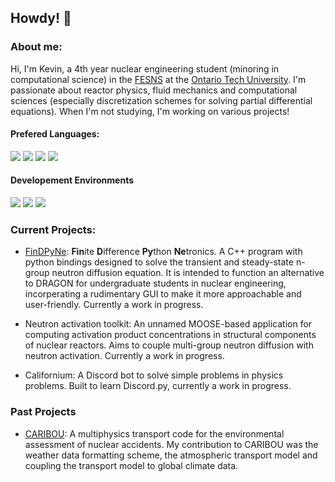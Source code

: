 ## Howdy! 👋

### About me:
Hi, I'm Kevin, a 4th year nuclear engineering student (minoring in computational science) in the [FESNS](https://nuclear.ontariotechu.ca/index.php) at the [Ontario Tech University](https://ontariotechu.ca/). I'm passionate about reactor physics, fluid mechanics and computational sciences (especially discretization schemes for solving partial differential equations). When I'm not studying, I'm working on various projects!

#### Prefered Languages:
<img src="https://img.shields.io/badge/Python-%233776AB.svg?&style=flat-square&logo=python&logoColor=yellow"> <img src="https://img.shields.io/badge/Matlab-white.svg?&style=flat-square&logo=Mathworks&logoColor=orange"> <img src="https://img.shields.io/badge/C++-%2300599C.svg?&style=flat-square&logo=c%2B%2B&logoColor=white"> <img src="https://img.shields.io/badge/Java-white.svg?&style=flat-square&logo=java&logoColor=orange"> 

#### Developement Environments
<img src="https://img.shields.io/badge/Atom-66595C.svg?&style=flat-square&logo=atom&logoColor=white"> <img src="https://img.shields.io/badge/IDEA-purple.svg?&style=flat-square&logo=intellij-idea&logoColor=white"> <img src="https://img.shields.io/badge/PyCharm-1bd88b.svg?&style=flat-square&logo=pycharm&logoColor=white">

### Current Projects:

- [FinDPyNe](https://github.com/ksawatzky777/FinDPyNE): **Fin**ite **D**ifference **Py**thon **Ne**tronics. A C++ program with python bindings designed to solve the transient and steady-state n-group neutron diffusion equation. It is intended to function an alternative to DRAGON for undergraduate students in nuclear engineering, incorperating a rudimentary GUI to make it more approachable and user-friendly. Currently a work in progress.

- Neutron activation toolkit: An unnamed MOOSE-based application for computing activation product concentrations in structural components of nuclear reactors. Aims to couple multi-group neutron diffusion with neutron activation. Currently a work in progress.

- Californium: A Discord bot to solve simple problems in physics problems. Built to learn Discord.py, currently a work in progress.

### Past Projects

- [CARIBOU](https://github.com/ksawatzky777/caribou): A multiphysics transport code for the environmental assessment of nuclear accidents. My contribution to CARIBOU was the weather data formatting scheme, the atmospheric transport model and coupling the transport model to global climate data.

<!--
**ksawatzky777/ksawatzky777** is a ✨ _special_ ✨ repository because its `README.md` (this file) appears on your GitHub profile.

Here are some ideas to get you started:

- 🔭 I’m currently working on ...
- 🌱 I’m currently learning ...
- 👯 I’m looking to collaborate on ...
- 🤔 I’m looking for help with ...
- 💬 Ask me about ...
- 📫 How to reach me: ...
- 😄 Pronouns: ...
- ⚡ Fun fact: ...
-->
